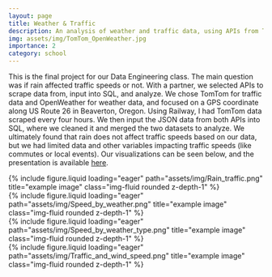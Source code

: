 ```yaml
---
layout: page
title: Weather & Traffic
description: An analysis of weather and traffic data, using APIs from TomTom and OpenWeather. The data analysis was done in SQL and R.
img: assets/img/TomTom_OpenWeather.jpg
importance: 2
category: school
---
```


This is the final project for our Data Engineering class. The main question was if rain affected traffic speeds or not. With a partner, we selected APIs to scrape data from, input into SQL, and analyze. We chose TomTom for traffic data and OpenWeather for weather data, and focused on a GPS coordinate along US Route 26 in Beaverton, Oregon. Using Railway, I had TomTom data scraped every four hours. We then input the JSON data from both APIs into SQL, where we cleaned it and merged the two datasets to analyze. We ultimately found that rain does not affect traffic speeds based on our data, but we had limited data and other variables impacting traffic speeds (like commutes or local events). Our visualizations can be seen below, and the presentation is available [here](https://github.com/annaclarkson1/annaclarkson1.github.io/blob/master/_projects/DATA%20503%20-%20Final%20Project.pdf). 


<div class="row">
    <div class="col-sm-6 mt-3 mt-md-0">
        {% include figure.liquid loading="eager" path="assets/img/Rain_traffic.png" title="example image" class="img-fluid rounded z-depth-1" %}
    </div>
    <div class="col-sm-6 mt-3 mt-md-0">
        {% include figure.liquid loading="eager" path="assets/img/Speed_by_weather.png" title="example image" class="img-fluid rounded z-depth-1" %}
    </div>
    <div class="col-sm-6 mt-3 mt-md-0">
        {% include figure.liquid loading="eager" path="assets/img/Speed_by_weather_type.png" title="example image" class="img-fluid rounded z-depth-1" %}
    </div>
    <div class="col-sm-6 mt-3 mt-md-0">
        {% include figure.liquid loading="eager" path="assets/img/Traffic_and_wind_speed.png" title="example image" class="img-fluid rounded z-depth-1" %}
    </div>
</div>
